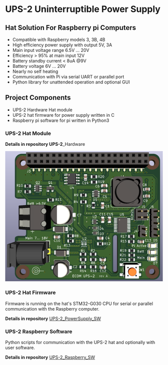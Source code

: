 # UPS-2 Uninterruptible Power Supply 

## Hat Solution For Raspberry pi Computers

- Compatible with Raspberry models 3, 3B, 4B
- High efficiency power supply with output 5V, 3A
- Main input voltage range 6.5V ... 20V
- Efficiency > 95% at main input 12V
- Battery standby current < 8uA @9V
- Battery voltage 6V ... 20V
- Nearly no self heating
- Communication with Pi via serial UART or parallel port
- Python library for unattended operation and optional GUI

## Project Components

- UPS-2  Hardware Hat module 
- UPS-2 hat firmware for power supply written in C
- Raspberry pi  software for pi written in Python3

### UPS-2 Hat Module

**Details in repository UPS-2**_Hardware

![UPS-2_cut](images/UPS-2_cut.png)



### UPS-2 Hat Firmware

Firmware is running on the hat's STM32-G030 CPU for serial or parallel communication with the Raspberry  computer.

**Details in repository** [UPS-2_PowerSupply_SW](https://github.com/ECOM-Klaus/UPS-2_PowerSupply_SW.git)

### UPS-2 Raspberry Software

Python scripts for communication with the UPS-2 hat and optionally with user software.

**Details in repository** [UPS-2_Raspberry_SW](https://github.com/ECOM-Klaus/UPS-2_Raspberry_SW.git)

